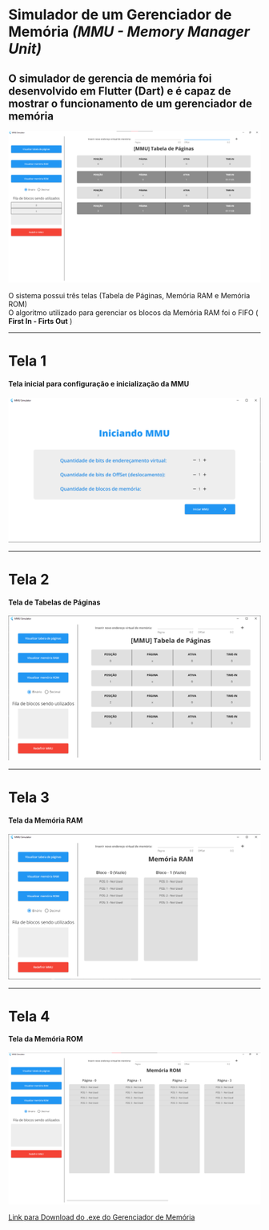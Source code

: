 # Simulador de um Gerenciador de Memória *(MMU - Memory Manager Unit)*

## O simulador de gerencia de memória foi desenvolvido em Flutter (Dart) e é capaz de mostrar o funcionamento de um gerenciador de memória

![alt text](https://github.com/GabriPalmyro/Simulador-Gerenciador-De-Memoria/blob/master/assets/telaDemo.png)

O sistema possui três telas (Tabela de Páginas, Memória RAM e Memória ROM)<br />
O algoritmo utilizado para gerenciar os blocos da Memória RAM foi o FIFO ( **First In - Firts Out** )

---
# Tela 1
#### Tela inicial para configuração e inicialização da MMU
![alt text](https://github.com/GabriPalmyro/Simulador-Gerenciador-De-Memoria/blob/master/assets/telaInicial.png)

---
# Tela 2
#### Tela de Tabelas de Páginas 
![alt text](https://github.com/GabriPalmyro/Simulador-Gerenciador-De-Memoria/blob/master/assets/telaTabelas.png)

---
# Tela 3
#### Tela da Memória RAM
![alt text](https://github.com/GabriPalmyro/Simulador-Gerenciador-De-Memoria/blob/master/assets/telaRAM.png)

---
# Tela 4
#### Tela da Memória ROM
![alt text](https://github.com/GabriPalmyro/Simulador-Gerenciador-De-Memoria/blob/master/assets/telaROM.png)

[Link para Download do .exe do Gerenciador de Memória](https://drive.google.com/file/d/1YlUlz9x2ETs2lGJBZDFbpKHsEeaVj_Yi/view?usp=sharing)
